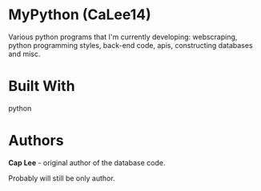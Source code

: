 # MyPython (CaLee14)
Various python programs that I'm currently developing: webscraping, python programming styles, back-end code, apis, constructing databases and misc.

# Built With
python

# Authors
**Cap Lee** - original author of the database code.

Probably will still be only author.
